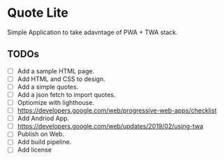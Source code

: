 # Quote Lite
Simple Application to take adavntage of PWA + TWA stack.

## TODOs
- [ ] Add a sample HTML page.
- [ ] Add HTML and CSS to design.
- [ ] Add a simple quotes.
- [ ] Add a json fetch to import quotes.
- [ ] Optiomize with lighthouse.
- [ ] https://developers.google.com/web/progressive-web-apps/checklist
- [ ] Add Andriod App.
- [ ] https://developers.google.com/web/updates/2019/02/using-twa
- [ ] Publish on Web.
- [ ] Add build pipeline.
- [ ] Add license

